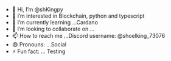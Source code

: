 - 👋 Hi, I’m @shKingpy
- 👀 I’m interested in Blockchain, python and typescript
- 🌱 I’m currently learning ...Cardano
- 💞️ I’m looking to collaborate on ...
- 📫 How to reach me ...Discord username: @shoelking_73076
- 😄 Pronouns: ...Social
- ⚡ Fun fact: ... Testing

<!---
shKingpy/shKingpy is a ✨ special ✨ repository because its `README.md` (this file) appears on your GitHub profile.
You can click the Preview link to take a look at your changes.
--->

